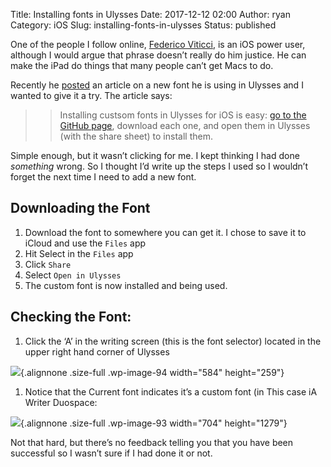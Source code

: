 Title: Installing fonts in Ulysses
Date: 2017-12-12 02:00
Author: ryan
Category: iOS
Slug: installing-fonts-in-ulysses
Status: published

One of the people I follow online, [Federico Viticci](http://ticci.org), is an iOS power user, although I would argue that phrase doesn’t really do him justice. He can make the iPad do things that many people can’t get Macs to do.

Recently he [posted](https://www.macstories.net/linked/in-search-of-the-perfect-writing-font/) an article on a new font he is using in Ulysses and I wanted to give it a try. The article says:

> > Installing custsom fonts in Ulysses for iOS is easy: [go to the GitHub page](https://github.com/iaolo/iA-Fonts/tree/master/iA%20Writer%20Duospace "iA Writer Duospace"), download each one, and open them in Ulysses (with the share sheet) to install them.

Simple enough, but it wasn’t clicking for me. I kept thinking I had done *something* wrong. So I thought I’d write up the steps I used so I wouldn’t forget the next time I need to add a new font.

## Downloading the Font

1.  Download the font to somewhere you can get it. I chose to save it to iCloud and use the `Files` app
2.  Hit Select in the `Files` app
3.  Click `Share`
4.  Select `Open in Ulysses`
5.  The custom font is now installed and being used.

## Checking the Font:

1.  Click the ‘A’ in the writing screen (this is the font selector) located in the upper right hand corner of Ulysses

![](/images/uploads/2017/12/Image.jpeg){.alignnone .size-full .wp-image-94 width="584" height="259"}

1.  Notice that the Current font indicates it’s a custom font (in This case iA Writer Duospace:

![](/images/uploads/2017/12/IMG_0025.jpg){.alignnone .size-full .wp-image-93 width="704" height="1279"}

Not that hard, but there’s no feedback telling you that you have been successful so I wasn’t sure if I had done it or not.
